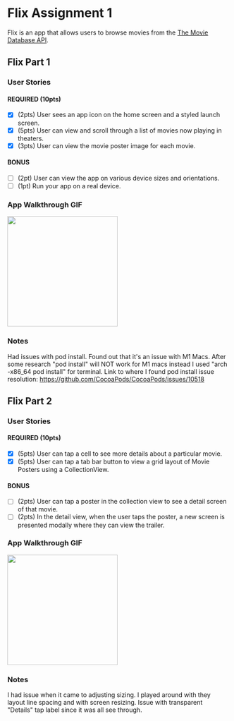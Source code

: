 # Flix Assignment 1
 Flix is an app that allows users to browse movies from the [The Movie Database API](http://docs.themoviedb.apiary.io/#).

## Flix Part 1

### User Stories

#### REQUIRED (10pts)
- [x] (2pts) User sees an app icon on the home screen and a styled launch screen.
- [x] (5pts) User can view and scroll through a list of movies now playing in theaters.
- [x] (3pts) User can view the movie poster image for each movie.

#### BONUS
- [ ] (2pt) User can view the app on various device sizes and orientations.
- [ ] (1pt) Run your app on a real device.

### App Walkthrough GIF


<img src="http://g.recordit.co/EhayRlkKYs.gif" width=250><br>

### Notes
Had issues with pod install. Found out that it's an issue
with M1 Macs. After some research "pod install" will NOT work for M1 macs instead
I used "arch -x86_64 pod install" for terminal.
Link to where I found pod install issue resolution:
https://github.com/CocoaPods/CocoaPods/issues/10518


## Flix Part 2

### User Stories

#### REQUIRED (10pts)
- [x] (5pts) User can tap a cell to see more details about a particular movie.
- [x] (5pts) User can tap a tab bar button to view a grid layout of Movie Posters using a CollectionView.

#### BONUS
- [ ] (2pts) User can tap a poster in the collection view to see a detail screen of that movie.
- [ ] (2pts) In the detail view, when the user taps the poster, a new screen is presented modally where they can view the trailer.

### App Walkthrough GIF
<img src="http://g.recordit.co/PJduON1ZV1.gif" width=250><br>

### Notes
I had issue when it came to adjusting sizing. I played around with they layout line spacing and with screen resizing. Issue with transparent "Details" tap label since it was all see through.

